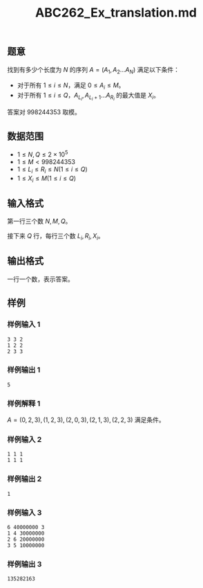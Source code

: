 ﻿---
title: "ABC262_Ex_translation.md"
tags: []
author: ""
created: ""
---

##  题意 

找到有多少个长度为 $N$ 的序列 $A=(A_1,A_2...A_{N})$ 满足以下条件：

- 对于所有 $1\le i\le N$，满足 $0\le A_i\le M$。
- 对于所有 $1\le i\le Q$，$A_{L_i},A_{L_i+1}...A_{R_i}$ 的最大值是 $X_i$。

答案对 $998244353$ 取模。

##  数据范围

- $1\le N,Q\le 2\times 10^5$
- $1\le M < 998244353$
- $1\le L_i\le R_i\le N(1\le i\le Q)$
- $1\le X_i\le M(1\le i\le Q)$

##  输入格式

第一行三个数 $N,M,Q$。

接下来 $Q$ 行，每行三个数 $L_i,R_i,X_i$。

##  输出格式

一行一个数，表示答案。

##  样例

###  样例输入 1

```
3 3 2
1 2 2
2 3 3
```

###  样例输出 1

```
5
```

###  样例解释 1

$A=(0,2,3),(1,2,3),(2,0,3),(2,1,3),(2,2,3)$ 满足条件。

###  样例输入 2

```
1 1 1
1 1 1
```

###  样例输出 2

```
1
```

###  样例输入 3

```
6 40000000 3
1 4 30000000
2 6 20000000
3 5 10000000
```

###  样例输出 3

```
135282163
```

